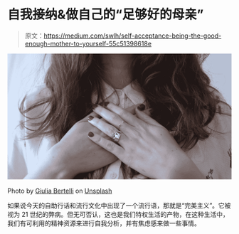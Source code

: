 # 自我接纳&做自己的“足够好的母亲”

> 原文：<https://medium.com/swlh/self-acceptance-being-the-good-enough-mother-to-yourself-55c51398618e>

![](img/4ffd69e1af87529d533481bea03fc181.png)

Photo by [Giulia Bertelli](https://unsplash.com/@giulia_bertelli?utm_source=medium&utm_medium=referral) on [Unsplash](https://unsplash.com?utm_source=medium&utm_medium=referral)

如果说今天的自助行话和流行文化中出现了一个流行语，那就是“完美主义”。它被视为 21 世纪的弊病。但无可否认，这也是我们特权生活的产物，在这种生活中，我们有可利用的精神资源来进行自我分析，并有焦虑感来做一些事情。